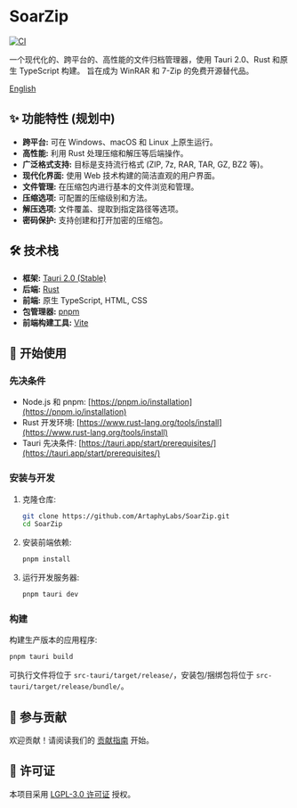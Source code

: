 # SoarZip

[![CI](https://github.com/ArtaphyLabs/SoarZip/actions/workflows/build.yml/badge.svg)](https://github.com/ArtaphyLabs/SoarZip/actions/workflows/build.yml)

一个现代化的、跨平台的、高性能的文件归档管理器，使用 Tauri 2.0、Rust 和原生 TypeScript 构建。
旨在成为 WinRAR 和 7-Zip 的免费开源替代品。

[English](./README.md)

## ✨ 功能特性 (规划中)

*   **跨平台:** 可在 Windows、macOS 和 Linux 上原生运行。
*   **高性能:** 利用 Rust 处理压缩和解压等后端操作。
*   **广泛格式支持:** 目标是支持流行格式 (ZIP, 7z, RAR, TAR, GZ, BZ2 等)。
*   **现代化界面:** 使用 Web 技术构建的简洁直观的用户界面。
*   **文件管理:** 在压缩包内进行基本的文件浏览和管理。
*   **压缩选项:** 可配置的压缩级别和方法。
*   **解压选项:** 文件覆盖、提取到指定路径等选项。
*   **密码保护:** 支持创建和打开加密的压缩包。

## 🛠️ 技术栈

*   **框架:** [Tauri 2.0 (Stable)](https://beta.tauri.app/)
*   **后端:** [Rust](https://www.rust-lang.org/)
*   **前端:** 原生 TypeScript, HTML, CSS
*   **包管理器:** [pnpm](https://pnpm.io/)
*   **前端构建工具:** [Vite](https://vitejs.dev/)

## 🚀 开始使用

### 先决条件

*   Node.js 和 pnpm: [https://pnpm.io/installation](https://pnpm.io/installation)
*   Rust 开发环境: [https://www.rust-lang.org/tools/install](https://www.rust-lang.org/tools/install)
*   Tauri 先决条件: [https://tauri.app/start/prerequisites/](https://tauri.app/start/prerequisites/)

### 安装与开发

1.  克隆仓库:
    ```bash
    git clone https://github.com/ArtaphyLabs/SoarZip.git
    cd SoarZip
    ```
2.  安装前端依赖:
    ```bash
    pnpm install
    ```
3.  运行开发服务器:
    ```bash
    pnpm tauri dev
    ```

### 构建

构建生产版本的应用程序:

```bash
pnpm tauri build
```

可执行文件将位于 `src-tauri/target/release/`，安装包/捆绑包将位于 `src-tauri/target/release/bundle/`。

## 🤝 参与贡献

欢迎贡献！请阅读我们的 [贡献指南](./CONTRIBUTING.md) 开始。

## 📄 许可证

本项目采用 [LGPL-3.0 许可证](./LICENSE) 授权。
